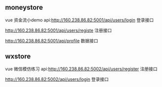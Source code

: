 ## moneystore
vue 资金流小demo
api:http://160.238.86.82:5001/api/users/login        登录接口

http://160.238.86.82:5001/api/users/registe          注册接口

http://160.238.86.82:5001/api/profile                数据接口


## wxstore
vue 微信模仿练习
api:http://160.238.86.82:5002/api/users/register     注册接口

http://160.238.86.82:5002/api/users/login            登录接口








